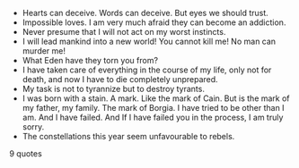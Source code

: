  - Hearts can deceive. Words can deceive. But eyes we should trust.
 - Impossible loves. I am very much afraid they can become an addiction.
 - Never presume that I will not act on my worst instincts.
 - I will lead mankind into a new world! You cannot kill me! No man can murder me!
 - What Eden have they torn you from?
 - I have taken care of everything in the course of my life, only not for death, and now I have to die completely unprepared.
 - My task is not to tyrannize but to destroy tyrants.
 - I was born with a stain. A mark. Like the mark of Cain. But is the mark of my father, my family. The mark of Borgia. I have tried to be other than I am. And I have failed. And If I have failed you in the process, I am truly sorry.
 - The constellations this year seem unfavourable to rebels.

9 quotes